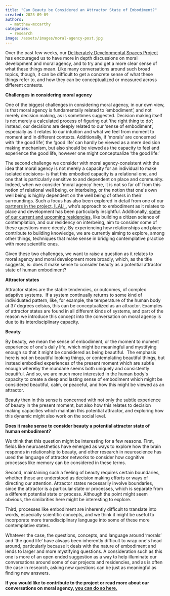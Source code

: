 ```yaml
---
title: "Can Beauty be Considered an Attractor State of Embodiment?"
created: 2023-09-09
authors: 
  - matthew-mccarthy
categories: 
  - research
image: /assets/images/moral-agency-post.jpg
---
```


Over the past few weeks, our [Deliberately Developmental Spaces Project](https://lifeitself.org/blog/2023/06/20/building-field-for-developmental-spaces) has encouraged us to have more in depth discussions on moral development and moral agency, and to try and get a more clear sense of what these things mean. Like many conversations around such broad topics, though, it can be difficult to get a concrete sense of what these things refer to, and how they can be conceptualized or measured across different contexts.

**Challenges in considering moral agency**
  
One of the biggest challenges in considering moral agency, in our own view, is that moral agency is fundamentally related to ‘embodiment’, and not merely decision making, as is sometimes suggested. Decision making itself is not merely a calculated process of figuring out ‘the right thing to do’; instead, our decisions are deeply related to our ‘sense of embodiment’, especially as it relates to our intuition and what we feel from moment to moment and in different contexts. Additionally, if ‘morals’ are concerned with ‘the good life’, the ‘good life’ can hardly be viewed as a mere decision making mechanism, but also should be viewed as the capacity to feel and experience the good life, however one might conceptualize ‘the good life.’


The second challenge we consider with moral agency-consistent with the idea that moral agency is not merely a capacity for an individual to make isolated decisions- is that this embodied capacity is a relational one, and one that is particularly sensitive to and dependent on place and community. Indeed, when we consider ‘moral agency’ here, it is not so far off from this notion of relational well being, or interbeing, or the notion that one's own well being is highly dependent on the well being of others in their surroundings. Such a focus has also been explored in detail from one of our [partners in the project, ILALI ](https://ilali.global/pilot-program), who’s approach to embodiment as it relates to place and development has been particularly insightful. Additionally, [some of our current and upcoming residencies](https://lifeitself.org/programs), like building a citizen science of contemplation, and our residency on interbeing, aim to consider some of these questions more deeply. By experiencing how relationships and place contribute to building knowledge, we are currently aiming to explore, among other things, techniques that make sense in bridging contemplative practice with more scientific ones.


Given these two challenges, we want to raise a question as it relates to moral agency and moral development more broadly, which, as the title suggests, is: does it make sense to consider beauty as a potential attractor state of human embodiment? 


**Attractor states** 

Attractor states are the stable tendencies, or outcomes, of complex adaptive systems.  If a system continually returns to some kind of individuated pattern, like, for example, the temperature of the human body at 37 degrees celsius, this can be conceptualized as an attractor. Examples of attractor states are found in all different kinds of systems, and part of the reason we introduce this concept into the conversation on moral agency is due to its interdisciplinary capacity. 


**Beauty** 

By beauty, we mean the sense of embodiment, or the moment to moment experience of one's daily life, which might be meaningful and mystifying enough so that it might be considered as being beautiful.  The emphasis here is not on beautiful looking things, or contemplating beautiful things, but instead embodied experiences of the present moment which are subtle enough whereby the mundane seems both uniquely and consistently beautiful. And so, we are much more interested in the human body's capacity to create a deep and lasting sense of embodiment which might be considered beautiful, calm, or peaceful, and how this might be viewed as an attractor. 


Beauty then in this sense is concerned with not only the subtle experience of beauty in the present moment, but also how this relates to decision making capacities which maintain this potential attractor, and exploring how this dynamic might also work on the social level.

**Does it make sense to consider beauty a potential attractor state of human embodiment?** 

We think that this question might be interesting for a few reasons. First, fields like neuroaesthetics have emerged as ways to explore how the brain responds in relationship to beauty, and other research in neuroscience has used the language of attractor networks to consider how cognitive processes like memory can be considered in these terms.  


Second, maintaining such a feeling of beauty requires certain boundaries, whether those are understood as decision making efforts or ways of directing our attention. Attractor states necessarily involve boundaries, since the attractor is a particular state or processes, which is separate from a different potential state or process. Although the point might seem obvious, the similarities here might be interesting to explore.


Third, processes like embodiment are inherently difficult to translate into words, especially scientific concepts, and we think it might be useful to incorporate more transdisciplinary language into some of these more contemplative states.


Whatever the case, the questions, concepts, and language around ‘morals’ and ‘the good life’ have always been inherently difficult to wrap one's head around, particularly because it deals with the nature of embodiment and lends to larger and more mystifying questions. A consideration such as this one is more of an open ended suggestion as a way to help illuminate our conversations around some of our projects and residencies, and as is often the case in research, asking new questions can be just as meaningful as finding new answers. 


**If you would like to contribute to the project or read more about our conversations on moral agency, [you can do so here.](https://github.com/orgs/life-itself/discussions/700)**
